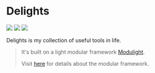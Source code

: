 # Delights

![](https://github.com/StardustDL/delights/workflows/CI/badge.svg) ![](https://github.com/StardustDL/delights/workflows/CD/badge.svg) ![](https://img.shields.io/github/license/StardustDL/delights.svg)

Delights is my collection of useful tools in life.

> It's built on a light modular framework [Modulight](./README.framework.md).
> 
> Visit [here](https://github.com/StardustDL/delights/blob/master/README.framework.md) for details about the modular framework.
